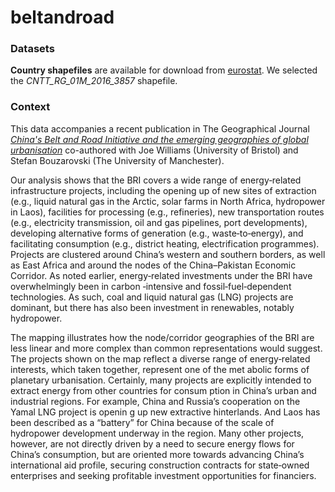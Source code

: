 # beltandroad

### Datasets

**Country shapefiles** are available for download from [eurostat](https://ec.europa.eu/eurostat/web/gisco/geodata/reference-data/administrative-units-statistical-units/countries). We selected the *CNTT_RG_01M_2016_3857* shapefile.

### Context

This data accompanies a recent publication in The Geographical Journal [*China's Belt and Road Initiative and the emerging geographies of global urbanisation*](https://rgs-ibg.onlinelibrary.wiley.com/doi/abs/10.1111/geoj.12332) co-authored with Joe Williams (University of Bristol) and Stefan Bouzarovski (The University of Manchester). 

Our analysis shows that the BRI covers a wide range of energy‐related infrastructure projects, including the opening up
of new sites of extraction (e.g., liquid natural gas in the Arctic, solar farms in North Africa, hydropower in Laos), facilities for processing (e.g., refineries), new transportation routes (e.g., electricity transmission, oil and gas pipelines, port developments), developing alternative forms of generation (e.g., waste‐to‐energy), and facilitating consumption (e.g., district heating, electrification programmes). Projects are clustered around China’s western and southern borders, as well as East Africa and around the nodes of the China–Pakistan Economic Corridor. As noted earlier, energy‐related investments under the BRI have overwhelmingly been in carbon ‐intensive and fossil‐fuel‐dependent technologies. As such, coal and liquid natural gas (LNG) projects are dominant, but there has also been investment in renewables, notably hydropower. 

The mapping illustrates how the node/corridor geographies of the BRI are less linear and more complex than common representations would suggest. The projects shown on the map reflect a diverse range of energy‐related interests, which taken together, represent one of the met abolic forms of planetary urbanisation. Certainly, many projects are explicitly intended to extract energy from other countries for consum ption in China’s urban and industrial regions. For example, China and Russia’s cooperation on the Yamal LNG project is openin g up new extractive hinterlands. And Laos has been
described as a “battery” for China because of the scale of hydropower development underway in the region. Many other projects, however, are not directly driven by a need to secure energy flows for China’s consumption, but are oriented more towards advancing China’s international aid profile, securing construction contracts for state‐owned
enterprises and seeking profitable investment opportunities for financiers.

